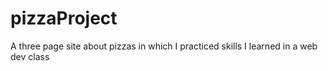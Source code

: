 # pizzaProject
A three page site about pizzas in which I practiced skills I learned in a web dev class
